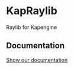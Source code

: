 # KapRaylib
Raylib for Kapengine

## Documentation
[Show our documentation](https://kap35.gitbook.io/kap-raylib/)
